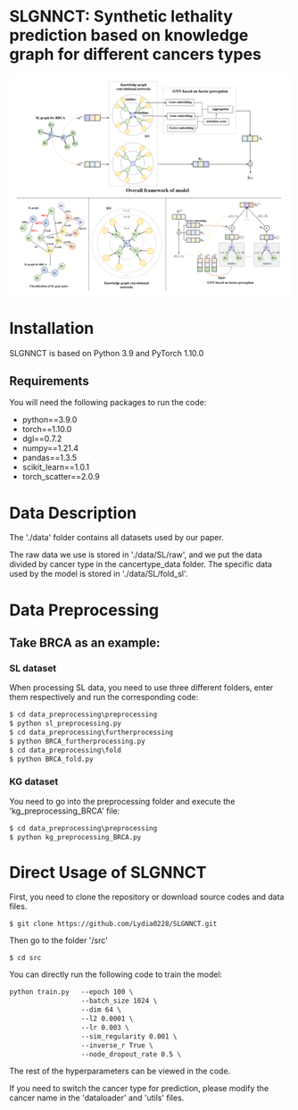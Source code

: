# SLGNNCT: Synthetic lethality prediction based on knowledge graph for different cancers types
![image](https://github.com/Lydia0228/SLGNNCT/blob/main/figures/framework.png)

# Installation
SLGNNCT is based on Python 3.9 and PyTorch 1.10.0
## Requirements
You will need the following packages to run the code:
* python==3.9.0
* torch==1.10.0
* dgl==0.7.2
* numpy==1.21.4
* pandas==1.3.5
* scikit_learn==1.0.1
* torch_scatter==2.0.9
# Data Description
The './data' folder contains all datasets used by our paper.

The raw data we use is stored in './data/SL/raw', and we put the data divided by cancer type in the cancertype_data folder.
The specific data used by the model is stored in './data/SL/fold_sl'.
# Data Preprocessing
## Take BRCA as an example:
### SL dataset
When processing SL data, you need to use three different folders, enter them respectively and run the corresponding code:

    $ cd data_preprocessing\preprocessing
    $ python sl_preprocessing.py
    $ cd data_preprocessing\furtherprocessing
    $ python BRCA_furtherprocessing.py
    $ cd data_preprocessing\fold
    $ python BRCA_fold.py
### KG dataset
You need to go into the preprocessing folder and execute the 'kg_preprocessing_BRCA' file:

    $ cd data_preprocessing\preprocessing
    $ python kg_preprocessing_BRCA.py
# Direct Usage of SLGNNCT
First, you need to clone the repository or download source codes and data files. 

    $ git clone https://github.com/Lydia0228/SLGNNCT.git

Then go to the folder '/src'

    $ cd src

You can directly run the following code to train the model:
  
    python train.py   --epoch 100 \
                      --batch_size 1024 \
                      --dim 64 \
                      --l2 0.0001 \
                      --lr 0.003 \
                      --sim_regularity 0.001 \
                      --inverse_r True \
                      --node_dropout_rate 0.5 \
                              
The rest of the hyperparameters can be viewed in the code.

If you need to switch the cancer type for prediction, please modify the cancer name in the 'dataloader' and 'utils' files.